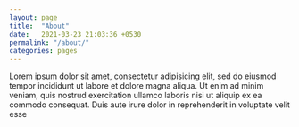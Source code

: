 ```yaml
---
layout: page
title:  "About"
date:   2021-03-23 21:03:36 +0530
permalink: "/about/"
categories: pages
---
```

Lorem ipsum dolor sit amet, consectetur adipisicing elit, sed do eiusmod tempor incididunt ut labore et dolore magna aliqua. Ut enim ad minim veniam, quis nostrud exercitation ullamco laboris nisi ut aliquip ex ea commodo consequat. Duis aute irure dolor in reprehenderit in voluptate velit esse
